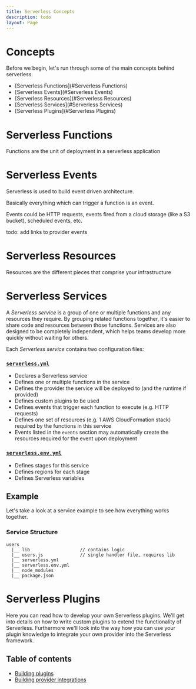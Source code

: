 ```yaml
---
title: Serverless Concepts
description: todo
layout: Page
---
```


# Concepts

Before we begin, let's run through some of the main concepts behind serverless.

- [Serverless Functions](#Serverless Functions)
- [Serverless Events](#Serverless Events)
- [Serverless Resources](#Serverless Resources)
- [Serverless Services](#Serverless Services)
- [Serverless Plugins](#Serverless Plugins)

# Serverless Functions

Functions are the unit of deployment in a serverless application

# Serverless Events

Serverless is used to build event driven architecture.

Basically everything which can trigger a function is an event.

Events could be HTTP requests, events fired from a cloud storage (like a S3 bucket), scheduled events, etc.

todo: add links to provider events

# Serverless Resources

Resources are the different pieces that comprise your infrastructure

# Serverless Services

A *Serverless service* is a group of one or multiple functions and any resources they require. By grouping related functions together, it's easier to share code and resources between those functions. Services are also designed to be completely independent, which helps teams develop more quickly without waiting for others.

Each *Serverless service* contains two configuration files:

### [`serverless.yml`](./serverless-yml.md)
  - Declares a Serverless service
  - Defines one or multiple functions in the service
  - Defines the provider the service will be deployed to (and the runtime if provided)
  - Defines custom plugins to be used
  - Defines events that trigger each function to execute (e.g. HTTP requests)
  - Defines one set of resources (e.g. 1 AWS CloudFormation stack) required by the functions in this service
  - Events listed in the `events` section may automatically create the resources required for the event upon deployment

### [`serverless.env.yml`](./serverless-env-yml.md)
  - Defines stages for this service
  - Defines regions for each stage
  - Defines Serverless variables

## Example

Let's take a look at a service example to see how everything works together.

### Service Structure

```
users
  |__ lib                   // contains logic
  |__ users.js              // single handler file, requires lib
  |__ serverless.yml
  |__ serverless.env.yml
  |__ node_modules
  |__ package.json
```


# Serverless Plugins

Here you can read how to develop your own Serverless plugins. We'll get into details on how to write custom plugins to extend the functionality of Serverless. Furthermore we'll look into the way how you can use your plugin knowledge to integrate your own provider into the Serverless framework.

## Table of contents

- [Building plugins](building-plugins.md)
- [Building provider integrations](building-provider-integrations.md)

